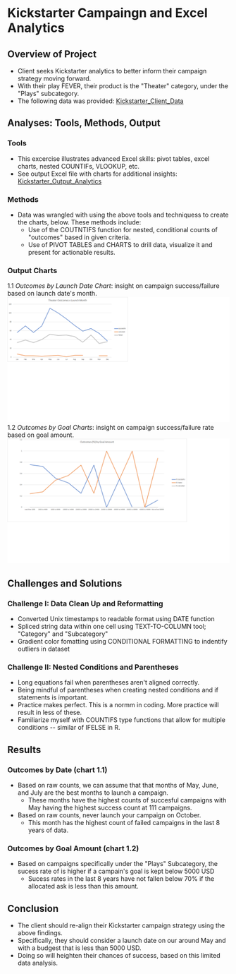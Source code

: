 # Kickstarter Campaingn and Excel Analytics

## Overview of Project
* Client seeks Kickstarter analytics to better inform their campaign strategy moving forward.
* With their play FEVER, their product is the "Theater" category, under the "Plays" subcategory.
* The following data was provided: [Kickstarter_Client_Data](https://github.com/nabilram/kickstarter-campaign-excel-analytics/blob/main/resources/Kickstart%20Client%20Data.zip)

## Analyses: Tools, Methods, Output

### Tools 
* This excercise illustrates advanced Excel skills: pivot tables, excel charts, nested COUNTIFs, VLOOKUP, etc.  
* See output Excel file with charts for additional insights: [Kickstarter_Output_Analytics](https://github.com/nabilram/kickstarter-campaign-excel-analytics/blob/main/resources/Kickstarter-Excel-Analysis.zip)

### Methods
* Data was wrangled with using the above tools and techniquess to create the charts, below. These methods include:
   * Use of the COUTNTIFS function for nested, conditional counts of "outcomes" based in given criteria.
   * Use of PIVOT TABLES and CHARTS to drill data, visualize it and present for actionable results.  

### Output Charts
1.1 _Outcomes by Launch Date Chart_: insight on campaign success/failure based on launch date's month.
![Outcomes_by_Month](https://github.com/nabilram/kickstarter-campaign-excel-analytics/blob/main/resources/Theater_Outcomes_vs_Launch.png)
1.2 _Outcomes by Goal Charts_: insight on campaign success/failure rate based on goal amount.
![Outcomes_by_Goal_Amount](https://github.com/nabilram/kickstarter-campaign-excel-analytics/blob/main/resources/Outcomes_vs_Goals.png) 

## Challenges and Solutions

### Challenge I: Data Clean Up and Reformatting
* Converted Unix timestamps to readable format using DATE function
* Spliced string data within one cell using TEXT-TO-COLUMN tool; "Category" and "Subcategory"
* Gradient color fomatting using CONDITIONAL FORMATTING to indentify outliers in dataset

### Challenge II: Nested Conditions and Parentheses
* Long equations fail when parentheses aren't aligned correctly. 
* Being mindful of parentheses when creating nested conditions and if statements is important.
* Practice makes perfect. This is a normm in coding. More practice will result in less of these. 
* Familiarize myself with COUNTIFS type functions that allow for multiple conditions -- similar of IFELSE in R.

## Results

### Outcomes by Date (chart 1.1) 
* Based on raw counts, we can assume that that months of May, June, and July are the best months to launch a campaign.
   * These months have the highest counts of succesful campaigns with May having the highest success count at 111 campaigns.
* Based on raw counts, never launch your campaign on October. 
   * This month has the highest count of failed campaigns in the last 8 years of data. 

### Outcomes by Goal Amount (chart 1.2)
* Based on campaigns specifically under the "Plays" Subcategory, the sucess rate of is higher if a campain's goal is kept below 5000 USD
   * Sucess rates in the last 8 years have not fallen below 70% if the allocated ask is less than this amount. 

## Conclusion
* The client should re-align their Kickstarter campaign strategy using the above findings. 
* Specifically, they should consider a launch date on our around May and with a budgest that is less than 5000 USD. 
* Doing so will heighten their chances of success, based on this limited data analysis. 

